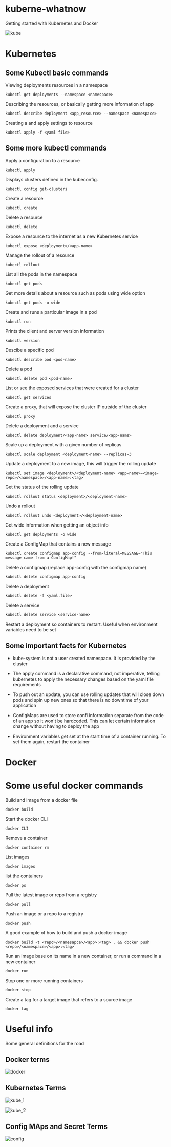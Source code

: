 # kuberne-whatnow
Getting started with Kubernetes and Docker

![kube](kube.png)

# Kubernetes

## Some Kubectl basic commands 
Viewing deployments resources in a namespace
```
kubectl get deployments --namespace <namespace>
```

Describing the resources, or basically getting more information of app
```
kubectl describe deployment <app_resource> --namespace <namespace>
```

Creating a and apply settings to resource
```
kubectl apply -f <yaml file>
```

## Some more kubectl commands

Apply a configuration to a resource
```
kubectl apply
```

Displays clusters defined in the kubeconfig.
```
kubectl config get-clusters
```

Create a resource
```
kubectl create
```

Delete a resource
```
kubectl delete
```

Expose a resource to the internet as a new Kubernetes service
```
kubectl expose <deployment>/<app-name>
```

Manage the rollout of a resource
```
kubectl rollout
```

List all the pods in the namespace
```
kubectl get pods
```

Get more details about a resource such as pods using wide option
```
kubectl get pods -o wide
```

Create and runs a particular image in a pod
```
kubectl run
```

Prints the client and server version information
```
kubectl version
```

Descibe a specific pod
```
kubectl describe pod <pod-name>
```

Delete a pod
```
kubectl delete pod <pod-name>
```

List or see the exposed services that were created for a cluster
```
kubectl get services
```

Create a proxy, that will expose the cluster IP outside of the cluster
```
kubectl proxy
```

Delete a deployment and a service
```
kubectl delete deployment/<app-name> service/<app-name>
```

Scale up a deployment with a given number of replicas
```
kubectl scale deployment <deployment-name> --replicas=3
```

Update a deployment to a new image, this will trigger the rolling update
```
kubectl set image <deployment>/<deployment-name> <app-name>=<image-repo>/<namespace>/<app-name>:<tag>
```

Get the status of the rolling update
```
kubectl rollout status <deployment>/<deployment-name>
```

Undo a rollout
```
kubectl rollout undo <deployment>/<deployment-name>
```

Get wide information when getting an object info
```
kubectl get deployments -o wide
```

Create a ConfigMap that contains a new message
```
kubectl create configmap app-config --from-literal=MESSAGE="This message came from a ConfigMap!"
```

Delete a configmap (replace app-config with the configmap name)
```
kubectl delete configmap app-config
```

Delete a deployment
```
kubectl delete -f <yaml.file>
```

Delete a service
```
kubectl delete service <service-name>
```

Restart a deployment so containers to restart. Useful when environment variables need to be set

## Some important facts for Kubernetes

- kube-system is not a user created namespace. It is provided by the cluster

- The apply command is a declarative command, not imperative, telling kubernetes to apply the necessary changes based on the yaml file requirements

- To push out an update, you can use rolling updates that will close down pods and spin up new ones so that there is no downtime of your application

 - ConfigMaps are used to store confi information separate from the code of an app so it won't be hardcoded. This can let certain information change without having to deploy the app
 
 - Environment variables get set at the start time of a container running. To set them again, restart the container


# Docker

# Some useful docker commands

Build and image from a docker file
```
docker build
```

Start the docker CLI 
```
docker CLI
```

Remove a container
```
docker container rm
```

List images
```
docker images
```

list the containers
```
docker ps
```

Pull the latest image or repo from a registry
```
docker pull
```

Push an image or a repo to a registry
```
docker push
```

A good example of how to build and push a docker image
```
docker build -t <repo>/<namesapce>/<app>:<tag> . && docker push <repo>/<namespace>/<app>:<tag>
```

Run an image base on its name in a new container, or run a command in a new container
```
docker run
```

Stop one or more running containers
```
docker stop
```

Create a tag for a target image that refers to a source image
```
docker tag
```



# Useful info
Some general definitions for the road

## Docker terms
![docker](docker.png)

## Kubernetes Terms
![kube_1](kube_defs1.png)

![kube_2](kube_defs2.png)

## Config MAps and Secret Terms
![config](configsecrets.png)
